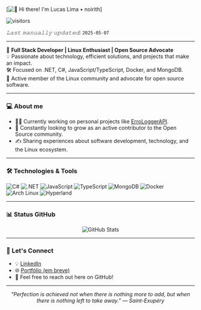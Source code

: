 [<img src="https://raw.githubusercontent.com/Raymo111/Raymo111/master/intro.gif" alt="👋 Hi there! I'm Lucas Lima • noirith" title="👋 Hi there! I'm Lucas Lima • noirith"/>]

![visitors](https://vbr.nathanchung.dev/badge?page_id=Raymo111.Raymo111&color=00cf00)

*𝙻𝚊𝚜𝚝 𝚖𝚊𝚗𝚞𝚊𝚕𝚕𝚢 𝚞𝚙𝚍𝚊𝚝𝚎𝚍:* `2025-05-07` <!-- TODO: automate this -->

---

🎯 **Full Stack Developer | Linux Enthusiast | Open Source Advocate**  
💡 Passionate about technology, efficient solutions, and projects that make an impact.  
🛠️ Focused on .NET, C#, JavaScript/TypeScript, Docker, and MongoDB.  
🐧 Active member of the Linux community and advocate for open source software.  

---

### 💻 About me

- 👨‍💻 Currently working on personal projects like [ErroLoggerAPI](https://github.com/noirith/ErroLoggerAPI).
- 🚀 Constantly looking to grow as an active contributor to the Open Source community.
- ✍️ Sharing experiences about software development, technology, and the Linux ecosystem.

---

### 🛠️ **Technologies & Tools**

![C#](https://img.shields.io/badge/C%23-239120?style=flat-square&logo=csharp&logoColor=white)
![.NET](https://img.shields.io/badge/.NET-512BD4?style=flat-square&logo=dotnet&logoColor=white)
![JavaScript](https://img.shields.io/badge/JavaScript-F7DF1E?style=flat-square&logo=javascript&logoColor=black)
![TypeScript](https://img.shields.io/badge/TypeScript-3178C6?style=flat-square&logo=typescript&logoColor=white)
![MongoDB](https://img.shields.io/badge/MongoDB-47A248?style=flat-square&logo=mongodb&logoColor=white)
![Docker](https://img.shields.io/badge/Docker-2496ED?style=flat-square&logo=docker&logoColor=white)
![Arch Linux](https://img.shields.io/badge/Arch_Linux-1793D1?style=flat-square&logo=archlinux&logoColor=white)
![Hyperland](https://img.shields.io/badge/Hyperland-000000?style=flat-square)

---

### 📊 **Status GitHub**

<p align="center">
  <img src="https://github-readme-stats.vercel.app/api?username=noirith&show_icons=true&theme=tokyonight&hide=issues&hide_border=true" alt="GitHub Stats" />
</p>

---

### 🤝 **Let's Connect**

- 💡 [LinkedIn](www.linkedin.com/in/lucasrll)
- 🌐 [Portfólio (em breve)](https://seuportfolio.com)
- 💬 Feel free to reach out here on GitHub!

---

<p align="center">
  <em>"Perfection is achieved not when there is nothing more to add, but when there is nothing left to take away." — Saint-Exupéry</em>
</p>
